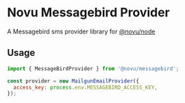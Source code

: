 # Novu Messagebird Provider

A Messagebird sms provider library for [@novu/node](https://github.com/novuhq/novu)

## Usage

```javascript
import { MessageBirdProvider } from '@novu/messagebird';

const provider = new MailgunEmailProvider({
  access_key: process.env.MESSAGEBIRD_ACCESS_KEY,
});
```
